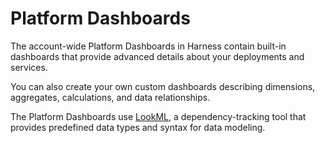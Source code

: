 # Platform Dashboards

The account-wide Platform Dashboards in Harness contain built-in dashboards that provide advanced details about your deployments and services.

You can also create your own custom dashboards describing dimensions, aggregates, calculations, and data relationships.

The Platform Dashboards use [LookML](https://docs.looker.com/data-modeling/learning-lookml/what-is-lookml), a dependency-tracking tool that provides predefined data types and syntax for data modeling.

